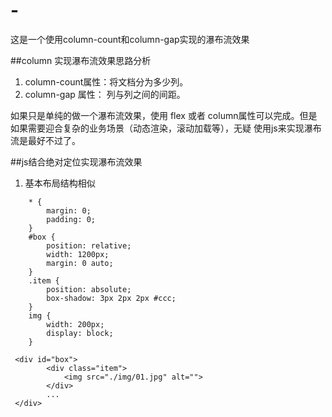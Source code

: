 # -
这是一个使用column-count和column-gap实现的瀑布流效果

##column 实现瀑布流效果思路分析

1. column-count属性：将文档分为多少列。
2. column-gap 属性： 列与列之间的间距。

如果只是单纯的做一个瀑布流效果，使用 flex 或者 column属性可以完成。但是如果需要迎合复杂的业务场景（动态渲染，滚动加载等），无疑 使用js来实现瀑布流是最好不过了。

##js结合绝对定位实现瀑布流效果

1. 基本布局结构相似
```
    * {
        margin: 0;
        padding: 0;
    }
    #box {
        position: relative;
        width: 1200px;
        margin: 0 auto;
    }
    .item {
        position: absolute;
        box-shadow: 3px 2px 2px #ccc;
    }
    img {
        width: 200px;
        display: block;
    }
```

```
 <div id="box">
        <div class="item">
            <img src="./img/01.jpg" alt="">
        </div>
        ...
 </div>
```
